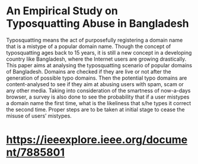 # An Empirical Study on Typosquatting Abuse in Bangladesh 

Typosquatting means the act of purposefully registering a domain name that is a mistype of a popular domain name. Though the concept of typosquatting ages back to 15 years, it is still a new concept in a developing country like Bangladesh, where the Internet users are growing drastically. This paper aims at analysing the typosquatting scenario of popular domains of Bangladesh. Domains are checked if they are live or not after the generation of possible typo domains. Then the potential typo domains are content-analysed to see if they aim at abusing users with spam, scam or any other media. Taking into consideration of the smartness of now-a-days browser, a survey is also done to see the probability that if a user mistypes a domain name the first time, what is the likeliness that s/he types it correct the second time. Proper steps are to be taken at initial stage to cease the misuse of users’ mistypes.

# https://ieeexplore.ieee.org/document/7885801
